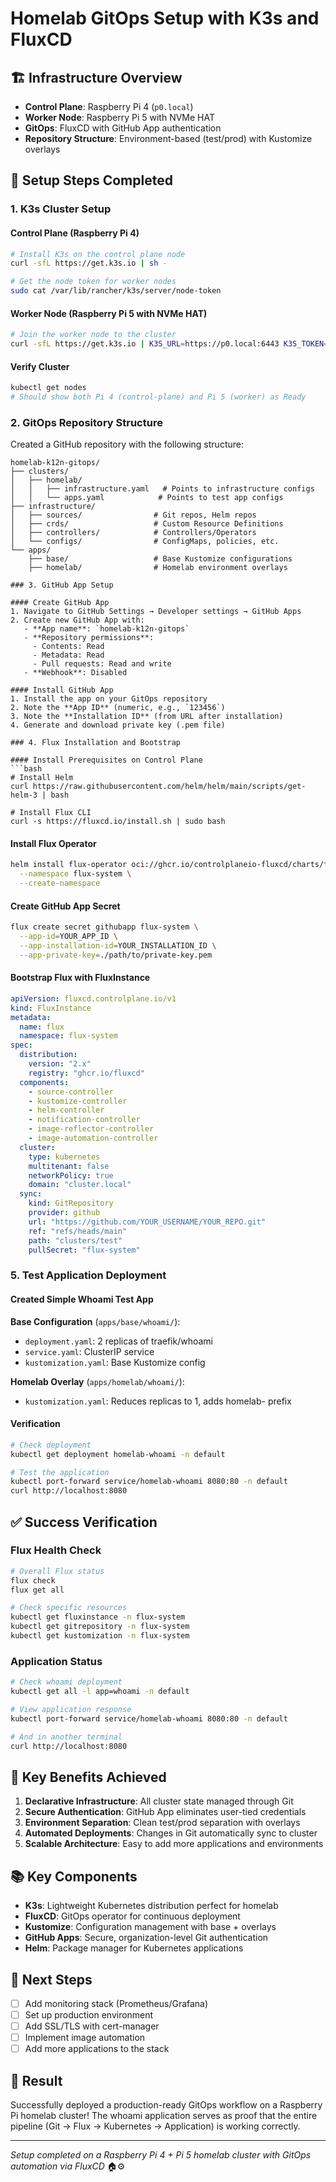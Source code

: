 # Homelab GitOps Setup with K3s and FluxCD

## 🏗️ Infrastructure Overview

- **Control Plane**: Raspberry Pi 4 (`p0.local`)
- **Worker Node**: Raspberry Pi 5 with NVMe HAT
- **GitOps**: FluxCD with GitHub App authentication
- **Repository Structure**: Environment-based (test/prod) with Kustomize overlays

## 🚀 Setup Steps Completed

### 1. K3s Cluster Setup

#### Control Plane (Raspberry Pi 4)
```bash
# Install K3s on the control plane node
curl -sfL https://get.k3s.io | sh -

# Get the node token for worker nodes
sudo cat /var/lib/rancher/k3s/server/node-token
```

#### Worker Node (Raspberry Pi 5 with NVMe HAT)
```bash
# Join the worker node to the cluster
curl -sfL https://get.k3s.io | K3S_URL=https://p0.local:6443 K3S_TOKEN=<NODE_TOKEN> sh -
```

#### Verify Cluster
```bash
kubectl get nodes
# Should show both Pi 4 (control-plane) and Pi 5 (worker) as Ready
```

### 2. GitOps Repository Structure

Created a GitHub repository with the following structure:
```
homelab-k12n-gitops/
├── clusters/
│   ├── homelab/
│   │   ├── infrastructure.yaml   # Points to infrastructure configs
│   │   └── apps.yaml            # Points to test app configs
├── infrastructure/
│   ├── sources/                # Git repos, Helm repos
│   ├── crds/                   # Custom Resource Definitions
│   ├── controllers/            # Controllers/Operators
│   └── configs/                # ConfigMaps, policies, etc.
└── apps/
    ├── base/                   # Base Kustomize configurations
    ├── homelab/                # Homelab environment overlays

### 3. GitHub App Setup

#### Create GitHub App
1. Navigate to GitHub Settings → Developer settings → GitHub Apps
2. Create new GitHub App with:
   - **App name**: `homelab-k12n-gitops`
   - **Repository permissions**:
     - Contents: Read
     - Metadata: Read
     - Pull requests: Read and write
   - **Webhook**: Disabled

#### Install GitHub App
1. Install the app on your GitOps repository
2. Note the **App ID** (numeric, e.g., `123456`)
3. Note the **Installation ID** (from URL after installation)
4. Generate and download private key (.pem file)

### 4. Flux Installation and Bootstrap

#### Install Prerequisites on Control Plane
```bash
# Install Helm
curl https://raw.githubusercontent.com/helm/helm/main/scripts/get-helm-3 | bash

# Install Flux CLI
curl -s https://fluxcd.io/install.sh | sudo bash
```

#### Install Flux Operator
```bash
helm install flux-operator oci://ghcr.io/controlplaneio-fluxcd/charts/flux-operator \
  --namespace flux-system \
  --create-namespace
```

#### Create GitHub App Secret
```bash
flux create secret githubapp flux-system \
  --app-id=YOUR_APP_ID \
  --app-installation-id=YOUR_INSTALLATION_ID \
  --app-private-key=./path/to/private-key.pem
```

#### Bootstrap Flux with FluxInstance
```yaml
apiVersion: fluxcd.controlplane.io/v1
kind: FluxInstance
metadata:
  name: flux
  namespace: flux-system
spec:
  distribution:
    version: "2.x"
    registry: "ghcr.io/fluxcd"
  components:
    - source-controller
    - kustomize-controller
    - helm-controller
    - notification-controller
    - image-reflector-controller
    - image-automation-controller
  cluster:
    type: kubernetes
    multitenant: false
    networkPolicy: true
    domain: "cluster.local"
  sync:
    kind: GitRepository
    provider: github
    url: "https://github.com/YOUR_USERNAME/YOUR_REPO.git"
    ref: "refs/heads/main"
    path: "clusters/test"
    pullSecret: "flux-system"
```

### 5. Test Application Deployment

#### Created Simple Whoami Test App

**Base Configuration** (`apps/base/whoami/`):
- `deployment.yaml`: 2 replicas of traefik/whoami
- `service.yaml`: ClusterIP service
- `kustomization.yaml`: Base Kustomize config

**Homelab Overlay** (`apps/homelab/whoami/`):
- `kustomization.yaml`: Reduces replicas to 1, adds homelab- prefix

#### Verification
```bash
# Check deployment
kubectl get deployment homelab-whoami -n default

# Test the application
kubectl port-forward service/homelab-whoami 8080:80 -n default
curl http://localhost:8080
```

## ✅ Success Verification

### Flux Health Check
```bash
# Overall Flux status
flux check
flux get all

# Check specific resources
kubectl get fluxinstance -n flux-system
kubectl get gitrepository -n flux-system
kubectl get kustomization -n flux-system
```

### Application Status
```bash
# Check whoami deployment
kubectl get all -l app=whoami -n default

# View application response
kubectl port-forward service/homelab-whoami 8080:80 -n default

# And in another terminal
curl http://localhost:8080
```

## 🔧 Key Benefits Achieved

1. **Declarative Infrastructure**: All cluster state managed through Git
2. **Secure Authentication**: GitHub App eliminates user-tied credentials
3. **Environment Separation**: Clean test/prod separation with overlays
4. **Automated Deployments**: Changes in Git automatically sync to cluster
5. **Scalable Architecture**: Easy to add more applications and environments

## 📚 Key Components

- **K3s**: Lightweight Kubernetes distribution perfect for homelab
- **FluxCD**: GitOps operator for continuous deployment
- **Kustomize**: Configuration management with base + overlays
- **GitHub Apps**: Secure, organization-level Git authentication
- **Helm**: Package manager for Kubernetes applications

## 🚀 Next Steps

- [ ] Add monitoring stack (Prometheus/Grafana)
- [ ] Set up production environment
- [ ] Add SSL/TLS with cert-manager
- [ ] Implement image automation
- [ ] Add more applications to the stack

## 🎉 Result

Successfully deployed a production-ready GitOps workflow on a Raspberry Pi homelab cluster! The whoami application serves as proof that the entire pipeline (Git → Flux → Kubernetes → Application) is working correctly.

---
*Setup completed on a Raspberry Pi 4 + Pi 5 homelab cluster with GitOps automation via FluxCD* 🏠⚙️